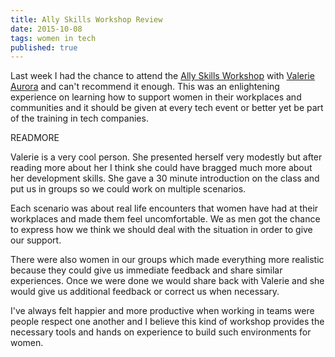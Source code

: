```yaml
---
title: Ally Skills Workshop Review
date: 2015-10-08
tags: women in tech
published: true
---
```


Last week I had the chance to attend the [Ally Skills
Workshop](http://adainitiative.org/continue-our-work/workshops-and-training/)
with [Valerie Aurora](https://twitter.com/vaurorapub) and can't recommend it
enough. This was an enlightening experience on learning how to support women in
their workplaces and communities and it should be given at every tech event or
better yet be part of the training in tech companies.

READMORE

Valerie is a very cool person. She presented herself very modestly but after
reading more about her I think she could have bragged much more about her
development skills. She gave a 30 minute introduction on the class and put us in
groups so we could work on multiple scenarios.

Each scenario was about real life encounters that women have had at their
workplaces and made them feel uncomfortable. We as men got the chance to express
how we think we should deal with the situation in order to give our support.

There were also women in our groups which made everything more realistic because
they could give us immediate feedback and share similar experiences. Once we
were done we would share back with Valerie and she would give us additional
feedback or correct us when necessary.

I've always felt happier and more productive when working in teams were people
respect one another and I believe this kind of workshop provides the necessary
tools and hands on experience to build such environments for women.
